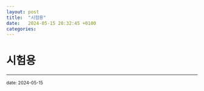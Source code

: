 ```yaml
---
layout: post
title:  "시험용"
date:   2024-05-15 20:32:45 +0100
categories:
---
```


시험용
=============
- - -
  <sup>date:   2024-05-15</sup>
